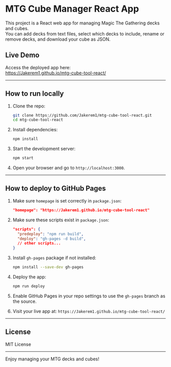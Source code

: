 # MTG Cube Manager React App

This project is a React web app for managing Magic The Gathering decks and cubes.  
You can add decks from text files, select which decks to include, rename or remove decks, and download your cube as JSON.  

## Live Demo

Access the deployed app here:  
https://Jakerem1.github.io/mtg-cube-tool-react/

---

## How to run locally

1. Clone the repo:  
   ```bash
   git clone https://github.com/Jakerem1/mtg-cube-tool-react.git
   cd mtg-cube-tool-react
   ```

2. Install dependencies:

   ```bash
   npm install
   ```

3. Start the development server:

   ```bash
   npm start
   ```

4. Open your browser and go to `http://localhost:3000`.

---

## How to deploy to GitHub Pages

1. Make sure `homepage` is set correctly in `package.json`:

   ```json
   "homepage": "https://Jakerem1.github.io/mtg-cube-tool-react"
   ```

2. Make sure these scripts exist in `package.json`:

   ```json
   "scripts": {
     "predeploy": "npm run build",
     "deploy": "gh-pages -d build",
     // other scripts...
   }
   ```

3. Install `gh-pages` package if not installed:

   ```bash
   npm install --save-dev gh-pages
   ```

4. Deploy the app:

   ```bash
   npm run deploy
   ```

5. Enable GitHub Pages in your repo settings to use the `gh-pages` branch as the source.

6. Visit your live app at:
   `https://Jakerem1.github.io/mtg-cube-tool-react/`

---

## License

MIT License

---

Enjoy managing your MTG decks and cubes!